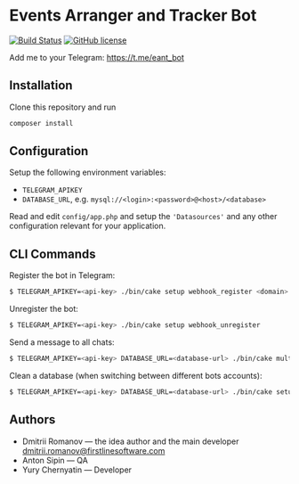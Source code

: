 # Events Arranger and Tracker Bot

[![Build Status](https://img.shields.io/travis/dmromanov/telegram-eant-bot/master.svg?style=flat-square)](https://travis-ci.org/dmromanov/telegram-eant-bot)
[![GitHub license](https://img.shields.io/github/license/dmromanov/telegram-eant-bot.svg)](https://github.com/dmromanov/telegram-eant-bot/blob/master/LICENSE)

Add me to your Telegram: https://t.me/eant_bot

## Installation

Clone this repository and run 
```bash
composer install
```

## Configuration

Setup the following environment variables:

* `TELEGRAM_APIKEY`
* `DATABASE_URL`, e.g. `mysql://<login>:<password>@<host>/<database>`

Read and edit `config/app.php` and setup the `'Datasources'` and any other
configuration relevant for your application.


## CLI Commands

Register the bot in Telegram:
```bash
$ TELEGRAM_APIKEY=<api-key> ./bin/cake setup webhook_register <domain> <ssl-certificate> <max-requests>
```

Unregister the bot:
```bash
$ TELEGRAM_APIKEY=<api-key> ./bin/cake setup webhook_unregister
```

Send a message to all chats:
```bash
$ TELEGRAM_APIKEY=<api-key> DATABASE_URL=<database-url> ./bin/cake multicast_message "<message>"
```

Clean a database (when switching between different bots accounts):
```bash
$ TELEGRAM_APIKEY=<api-key> DATABASE_URL=<database-url> ./bin/cake setup clean_db
```

## Authors

* Dmitrii Romanov — the idea author and the main developer dmitrii.romanov@firstlinesoftware.com 
* Anton Sipin — QA
* Yury Chernyatin — Developer
